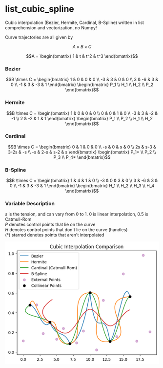 # list_cubic_spline
Cubic interpolation (Bezier, Hermite, Cardinal, B-Spline) written in list comprehension and vectorization, no Numpy!

Curve trajectories are all given by

```math
A \times B \times C
```

```math
A = \begin{bmatrix}
1 & t & t^2 & t^3
\end{bmatrix}
```

### Bezier
```math
B \times C = \begin{bmatrix}
1 & 0 & 0 & 0 \\
-3 & 3 & 0 & 0 \\
3 & -6 & 3 & 0 \\
-1 & 3 & -3 & 1 
\end{bmatrix}

\begin{bmatrix}
P_1 \\
H_1 \\
H_2 \\
P_2 
\end{bmatrix}
```

### Hermite
```math
B \times C = \begin{bmatrix}
1 & 0 & 0 & 0 \\
0 & 0 & 1 & 0 \\
-3 & 3 & -2 & -1 \\
2 & -2 & 1 & 1 
\end{bmatrix}

\begin{bmatrix}
P_1 \\
P_2 \\
H_1 \\
H_2 
\end{bmatrix}
```

### Cardinal
```math
B \times C = \begin{bmatrix}
0 & 1 & 0 & 0 \\
-s & 0 & s & 0 \\
2s & s-3 & 3-2s & -s \\
-s & 2-s & s-2 & s 
\end{bmatrix}

\begin{bmatrix}
P_1* \\
P_2 \\
P_3 \\
P_4* 
\end{bmatrix}
```

### B-Spline
```math
B \times C = \begin{bmatrix}
1 & 4 & 1 & 0 \\
-3 & 0 & 3 & 0 \\
3 & -6 & 3 & 0 \\
-1 & 3 & -3 & 1 
\end{bmatrix}

\begin{bmatrix}
H_1 \\
H_2 \\
H_3 \\
H_4 
\end{bmatrix}
```

### Variable Description
$s$ is the tension, and can vary from 0 to 1. 0 is linear interpolation, 0.5 is Catmull-Rom</br>
$P$ denotes control points that lie on the curve</br>
$H$ denotes control points that don't lie on the curve (handles)</br>
(*) starred denotes points that aren't interpolated</br>

![alt text](https://github.com/nathanchenseanwalter/list_cubic_spline/blob/main/sample.png?raw=true)
